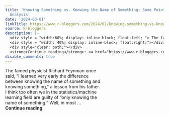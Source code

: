 ```yaml
---
title: 'Knowing Something vs. Knowing the Name of Something: Some Points about Causal
  Analysis'
date: '2024-03-01'
linkTitle: https://www.r-bloggers.com/2024/02/knowing-something-vs-knowing-the-name-of-something-some-points-about-causal-analysis/
source: R-bloggers
description: |-
  <div style = "width:60%; display: inline-block; float:left; "> The famed physicist Richard Feynman once said, “I learned very early the difference between knowing the name of something and knowing something,” a lesson from his father. I think too often we in the statistics/machine learning field are guilty of “only knowing the name of something.” Well, in most ...</div>
  <div style = "width: 40%; display: inline-block; float:right;"></div>
  <div style="clear: both;"></div>
  <strong>Continue reading</strong>: <a href="https://www.r-bloggers.com/2024/02/knowing-something-vs-knowing-the-name-of-someth ...
disable_comments: true
---
```

<div style = "width:60%; display: inline-block; float:left; "> The famed physicist Richard Feynman once said, “I learned very early the difference between knowing the name of something and knowing something,” a lesson from his father. I think too often we in the statistics/machine learning field are guilty of “only knowing the name of something.” Well, in most ...</div>
<div style = "width: 40%; display: inline-block; float:right;"></div>
<div style="clear: both;"></div>
<strong>Continue reading</strong>: <a href="https://www.r-bloggers.com/2024/02/knowing-something-vs-knowing-the-name-of-someth ...